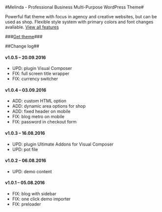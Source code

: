 #Melinda - Professional Business Multi-Purpose WordPress Theme#

Powerful flat theme with focus in agency and creative websites, but can be used as shop. Flexible style system with primary colors and font changes avaliable. [View all features](http://melinda.themes.tvda.eu)

###[Get theme](https://themeforest.net/item/melinda-professional-business-multipurpose-wordpress-theme/16084496)###


##Change log##


#### v1.0.5 – 20.09.2016 ####

* UPD: plugin Visual Composer
* FIX: full screen title wrapper
* FIX: currency switcher


#### v1.0.4 – 03.09.2016 ####

* ADD: custom HTML option
* ADD: dynamic area options for shop
* ADD: fixed header on mobile
* FIX: blog metro on mobile
* FIX: password in checkout form


#### v1.0.3 – 16.08.2016 ####

* UPD: plugin Ultimate Addons for Visual Composer
* UPD: pot file


#### v1.0.2 – 06.08.2016 ####

* UPD: demo content


#### v1.0.1 – 05.08.2016 ####

* FIX: blog with sidebar
* FIX: one click demo importer
* FIX: preloader
